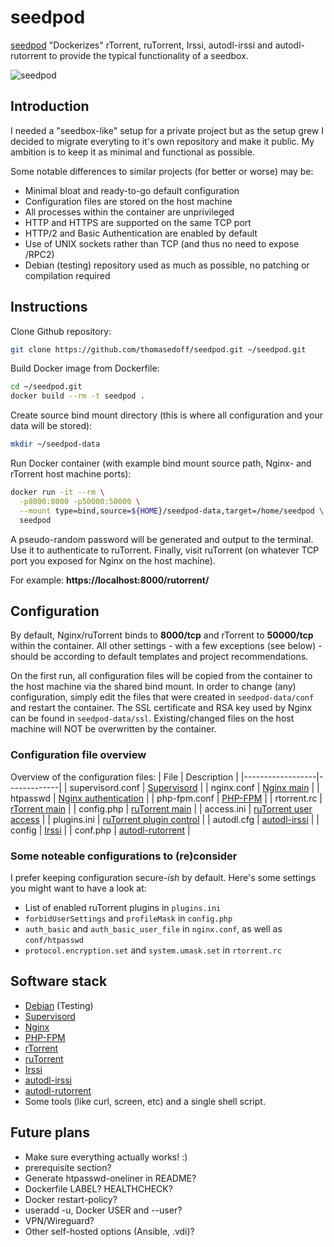 # seedpod
[seedpod](https://github.com/thomasedoff/seedpod) "Dockerizes" rTorrent, ruTorrent, Irssi, autodl-irssi and autodl-rutorrent to provide the typical functionality of a seedbox.

![seedpod](https://user-images.githubusercontent.com/51061686/79766807-c24d5580-8328-11ea-99ea-739ba7733b3f.png)

## Introduction
I needed a "seedbox-like" setup for a private project but as the setup grew I decided to migrate everyting to it's own repository and make it public. My ambition is to keep it as minimal and functional as possible.

Some notable differences to similar projects (for better or worse) may be:
 - Minimal bloat and ready-to-go default configuration
 - Configuration files are stored on the host machine 
 - All processes within the container are unprivileged
-  HTTP and HTTPS are supported on the same TCP port
 - HTTP/2 and Basic Authentication are enabled by default
 - Use of UNIX sockets rather than TCP (and thus no need to expose /RPC2)
 - Debian (testing) repository used as much as possible, no patching or compilation required

## Instructions
Clone Github repository:
```bash
git clone https://github.com/thomasedoff/seedpod.git ~/seedpod.git
```

Build Docker image from Dockerfile:
```bash
cd ~/seedpod.git
docker build --rm -t seedpod .
```` 

Create source bind mount directory (this is where all configuration and your data will be stored):
```bash
mkdir ~/seedpod-data
```

Run Docker container (with example bind mount source path, Nginx- and rTorrent host machine ports):
```bash
docker run -it --rm \
  -p8000:8000 -p50000:50000 \
  --mount type=bind,source=${HOME}/seedpod-data,target=/home/seedpod \
  seedpod
```

A pseudo-random password will be generated and output to the terminal. Use it to authenticate to ruTorrent. Finally, visit ruTorrent (on whatever TCP port you exposed for Nginx on the host machine). 

For example: **https://localhost:8000/rutorrent/**

## Configuration
By default, Nginx/ruTorrent binds to **8000/tcp** and rTorrent to **50000/tcp** within the container. All other settings - with a few exceptions (see below) - should be according to default templates and project recommendations.

On the first run, all configuration files will be copied from the container to the host machine via the shared bind mount. In order to change (any) configuration, simply edit the files that were created in `seedpod-data/conf` and restart the container. The SSL certificate and RSA key used by Nginx can be found in `seedpod-data/ssl`. Existing/changed files on the host machine will NOT be overwritten by the container.

### Configuration file overview
Overview of the configuration files:
| File             | Description |
|------------------|-------------|
| supervisord.conf | [Supervisord]( http://supervisord.org/configuration.html) |
| nginx.conf       | [Nginx main](https://nginx.org/en/docs/) |
| htpasswd         | [Nginx authentication](https://docs.nginx.com/nginx/admin-guide/security-controls/configuring-http-basic-authentication/) |
| php-fpm.conf     | [PHP-FPM](https://www.php.net/manual/en/install.fpm.configuration.php) |
| rtorrent.rc      | [rTorrent main](https://rtorrent-docs.readthedocs.io/en/latest) |
| config.php       | [ruTorrent main](https://github.com/Novik/ruTorrent/wiki/Config#configphp) |
| access.ini       | [ruTorrent user access](https://github.com/Novik/ruTorrent/wiki/Config#accessini) |
| plugins.ini      | [ruTorrent plugin control](https://github.com/Novik/ruTorrent/wiki/Config#pluginsini) |
| autodl.cfg       | [autodl-irssi](https://autodl-community.github.io/autodl-irssi/configuration/options/) |
| config           | [Irssi](https://irssi.org/documentation/settings/) |
| conf.php         | [autodl-rutorrent]( https://github.com/autodl-community/autodl-rutorrent/wiki) |

### Some noteable configurations to (re)consider
I prefer keeping configuration secure-*ish* by default. Here's some settings you might want to have a look at:
 - List of enabled ruTorrent plugins in `plugins.ini`
 - `forbidUserSettings` and `profileMask` in `config.php`
 - `auth_basic` and `auth_basic_user_file` in `nginx.conf`, as well as `conf/htpasswd`
 - `protocol.encryption.set` and `system.umask.set` in `rtorrent.rc`

## Software stack
 - [Debian](https://www.debian.org/) (Testing)
 - [Supervisord](http://supervisord.org/)
 - [Nginx](https://www.nginx.com/)
 - [PHP-FPM](https://www.php.net/)
 - [rTorrent](https://rakshasa.github.io/rtorrent/)
 - [ruTorrent](https://github.com/Novik/ruTorrent)
 - [Irssi](https://irssi.org/)
 - [autodl-irssi](https://github.com/autodl-community/autodl-irssi)
 - [autodl-rutorrent](https://github.com/autodl-community/autodl-rutorrent)
 - Some tools (like curl, screen, etc) and a single shell script.

## Future plans
 - Make sure everything actually works! :)
 - prerequisite section?
 - Generate htpasswd-oneliner in README?
 - Dockerfile LABEL? HEALTHCHECK?
 - Docker restart-policy?
 - useradd -u, Docker USER and --user?
 - VPN/Wireguard?
 - Other self-hosted options (Ansible, .vdi)?
